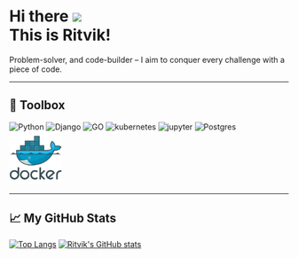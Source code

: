 # Hi there <img src="https://raw.githubusercontent.com/MartinHeinz/MartinHeinz/master/wave.gif" width="45"> <br />This is Ritvik!

Problem-solver, and code-builder – I aim to conquer every challenge with a piece of code.

---
## 🧰 Toolbox

<img src="https://cdn.jsdelivr.net/gh/devicons/devicon/icons/python/python-original.svg" alt="Python" width="95" height="95"/> <img src="https://cdn.worldvectorlogo.com/logos/django.svg" alt="Django" width="95" height="95"/> <img src="https://cdn.jsdelivr.net/gh/devicons/devicon/icons/go/go-original.svg" alt="GO" width="95" height="95"/> <img src="https://www.vectorlogo.zone/logos/kubernetes/kubernetes-icon.svg" alt="kubernetes" width="95" height="95"/>
<img src="https://cdn.jsdelivr.net/gh/devicons/devicon/icons/jupyter/jupyter-original.svg" alt="jupyter" width="95" height="95"/> <img src="https://cdn.jsdelivr.net/gh/devicons/devicon/icons/postgresql/postgresql-original.svg" alt="Postgres" width="95" height="95"/> 
<img src="https://raw.githubusercontent.com/devicons/devicon/master/icons/docker/docker-original-wordmark.svg" alt="docker" width="95" height="95"/>

---

## &#x1f4c8; My GitHub Stats

[![Top Langs](https://github-readme-stats.vercel.app/api/top-langs/?username=ritvikdayal&hide=java,html,css&theme=radical)](https://github.com/anuraghazra/github-readme-stats) [![Ritvik's GitHub stats](https://github-readme-stats.vercel.app/api?username=ritvikdayal&theme=radical)](https://github.com/anuraghazra/github-readme-stats)
